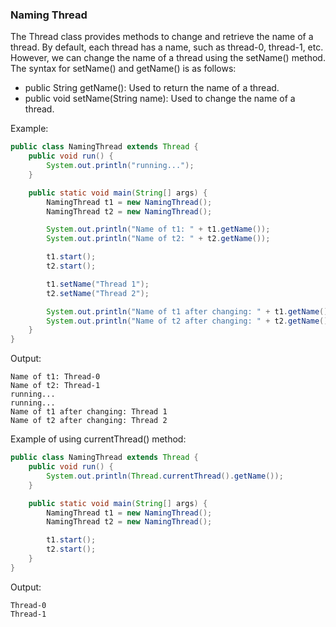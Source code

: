 ### Naming Thread

The Thread class provides methods to change and retrieve the name of a thread. By default, each thread has a name, such as thread-0, thread-1, etc. However, we can change the name of a thread using the setName() method. The syntax for setName() and getName() is as follows:

- public String getName(): Used to return the name of a thread.
- public void setName(String name): Used to change the name of a thread.

Example:
```java
public class NamingThread extends Thread {
    public void run() {
        System.out.println("running...");
    }

    public static void main(String[] args) {
        NamingThread t1 = new NamingThread();
        NamingThread t2 = new NamingThread();

        System.out.println("Name of t1: " + t1.getName());
        System.out.println("Name of t2: " + t2.getName());

        t1.start();
        t2.start();

        t1.setName("Thread 1");
        t2.setName("Thread 2");

        System.out.println("Name of t1 after changing: " + t1.getName());
        System.out.println("Name of t2 after changing: " + t2.getName());
    }
}
```
Output:
```
Name of t1: Thread-0
Name of t2: Thread-1
running...
running...
Name of t1 after changing: Thread 1
Name of t2 after changing: Thread 2
```

Example of using currentThread() method:
```java
public class NamingThread extends Thread {
    public void run() {
        System.out.println(Thread.currentThread().getName());
    }

    public static void main(String[] args) {
        NamingThread t1 = new NamingThread();
        NamingThread t2 = new NamingThread();

        t1.start();
        t2.start();
    }
}
```
Output:
```
Thread-0
Thread-1
```



